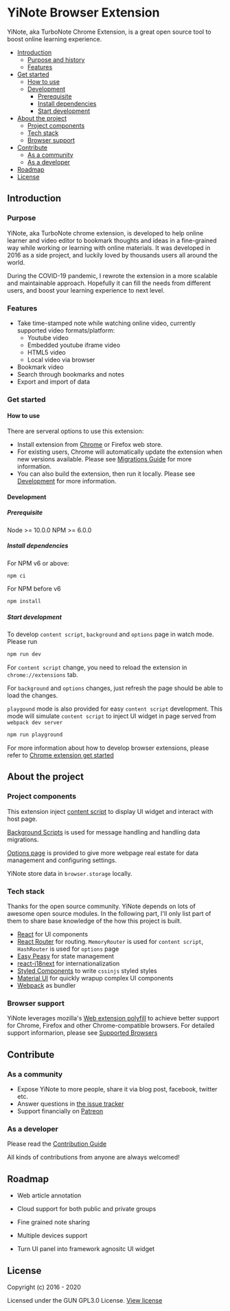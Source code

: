 # YiNote Browser Extension

YiNote, aka TurboNote Chrome Extension, is a great open source tool to boost online learning experience.

- [Introduction](#introduction)
  - [Purpose and history](#purpose-and-history)
  - [Features](#features)
- [Get started](#get-started)
  - [How to use](#how-to-use)
  - [Development](#development)
    - [Prerequisite](#prerequisite)
    - [Install dependencies](#install-dependencies)
    - [Start development](#start-development)
- [About the project](#about-the-project)
  - [Project components](#project-components)
  - [Tech stack](#tech-stack)
  - [Browser support](#browser-support)
- [Contribute](#contribute)
  - [As a community](#as-a-community)
  - [As a developer](#as-a-developer)
- [Roadmap](#roadmap)
- [License](#license)

## Introduction

### Purpose

YiNote, aka TurboNote chrome extension, is developed to help online learner and video editor to bookmark thoughts and ideas in a fine-grained way while working or learning with online materials. It was developed in 2016 as a side project, and luckily loved by thousands users all around the world.

During the COVID-19 pandemic, I rewrote the extension in a more scalable and maintainable approach. Hopefully it can fill the needs from different users, and boost your learning experience to next level.

### Features

- Take time-stamped note while watching online video, currently supported video formats/platform:
  - Youtube video
  - Embedded youtube iframe video
  - HTML5 video
  - Local video via browser
- Bookmark video
- Search through bookmarks and notes
- Export and import of data

### Get started

#### How to use

There are serveral options to use this extension:

- Install extension from [Chrome](https://chrome.google.com/webstore/detail/yinote/fhpgggnmdlmekfdpkdgeiccfkignhkdf) or Firefox web store.
- For existing users, Chrome will automatically update the extension when new versions available. Please see [Migrations Guide](/MIGRATING.md) for more information.
- You can also build the extension, then run it locally. Please see [Development](#development) for more information.

#### Development

##### Prerequisite

Node >= 10.0.0
NPM >= 6.0.0

##### Install dependencies

For NPM v6 or above:

```bash
npm ci
```

For NPM before v6

```bash
npm install
```

##### Start development

To develop `content script`, `background` and `options` page in watch mode. Please run

```bash
npm run dev
```

For `content script` change, you need to reload the extension in `chrome://extensions` tab.

For `background` and `options` changes, just refresh the page should be able to load the changes.

`playgound` mode is also provided for easy `content script` development. This mode will simulate `content script` to inject UI widget in page served from `webpack dev server`

```bash
npm run playground
```

For more information about how to develop browser extensions, please refer to [Chrome extension get started](https://developer.chrome.com/extensions/getstarted)

## About the project

### Project components

This extension inject [content script](https://developer.chrome.com/extensions/content_scripts) to display UI widget and interact with host page.

[Background Scripts](https://developer.chrome.com/extensions/background_pages) is used for message handling and handling data migrations.

[Options page](https://developer.chrome.com/extensions/options) is provided to give more webpage real estate for data management and configuring settings.

YiNote store data in `browser.storage` locally.

### Tech stack

Thanks for the open source community. YiNote depends on lots of awesome open source modules. In the following part, I'll only list part of them to share base knowledge of the how this project is built.

- [React](https://reactjs.org/) for UI components
- [React Router](https://reacttraining.com/react-router/web/guides/philosophy) for routing. `MemoryRouter` is used for `content script`, `HashRouter` is used for `options` page
- [Easy Peasy](https://easy-peasy.now.sh/) for state management
- [react-i18next](https://react.i18next.com/) for internationalization
- [Styled Components](https://styled-components.com/) to write `cssinjs` styled styles
- [Material UI](https://material-ui.com/) for quickly wrapup complex UI components
- [Webpack](https://webpack.js.org/) as bundler

### Browser support

YiNote leverages mozilla's [Web extension polyfill](https://github.com/mozilla/webextension-polyfill) to achieve better support for Chrome, Firefox and other Chrome-compatible browsers. For detailed support informarion, please see [Supported Browsers](https://github.com/mozilla/webextension-polyfill#supported-browsers)

## Contribute

### As a community

- Expose YiNote to more people, share it via blog post, facebook, twitter etc.
- Answer questions in [the issue tracker](https://www.github.com/shuowu/yi-note/issues)
- Support financially on [Patreon](https://www.patreon.com/yinote)

### As a developer

Please read the [Contribution Guide](/CONTRIBUTING.md)

All kinds of contributions from anyone are always welcomed!

## Roadmap

- Web article annotation

- Cloud support for both public and private groups

- Fine grained note sharing

- Multiple devices support

- Turn UI panel into framework agnositc UI widget

## License

Copyright (c) 2016 - 2020

Licensed under the GUN GPL3.0 License. [View license](/LICENSE)
